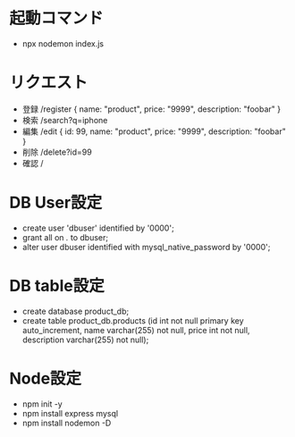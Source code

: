 # 起動コマンド
- npx nodemon index.js

# リクエスト
- 登録 /register { name: "product", price: "9999", description: "foobar" }
- 検索 /search?q=iphone
- 編集 /edit { id: 99, name: "product", price: "9999", description: "foobar" }
- 削除 /delete?id=99
- 確認 /

# DB User設定
- create user 'dbuser' identified by '0000';
- grant all on *.* to dbuser;
- alter user dbuser identified with mysql_native_password by '0000';

# DB table設定
- create database product_db;
- create table product_db.products (id int not null primary key auto_increment, name varchar(255) not null, price int not null, description varchar(255) not null);

# Node設定
- npm init -y
- npm install express mysql
- npm install nodemon -D